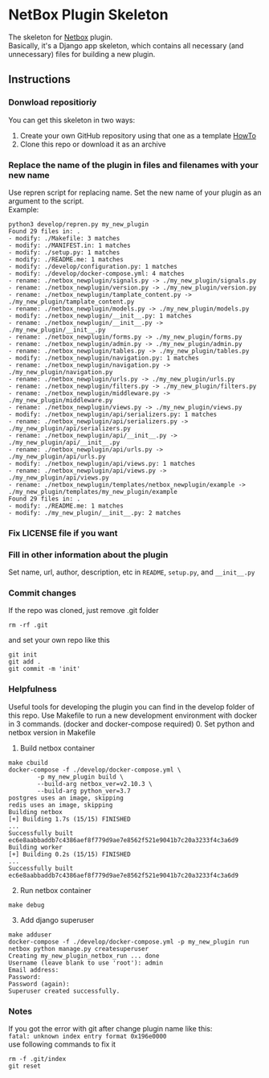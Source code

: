 # NetBox Plugin Skeleton
The skeleton for [Netbox](https://github.com/netbox-community/netbox) plugin.  
Basically, it's a Django app skeleton, which contains all necessary (and unnecessary) files for building a new plugin.

## Instructions
### Donwload repositioriy
You can get this skeleton in two ways:
1. Create your own GitHub repository using that one as a template [HowTo](https://docs.github.com/en/github/creating-cloning-and-archiving-repositories/creating-a-repository-from-a-template)
2. Clone this repo or download it as an archive
### Replace the name of the plugin in files and filenames with your new name
Use repren script for replacing name. Set the new name of your plugin as an argument to the script.    
Example:
```
python3 develop/repren.py my_new_plugin 
Found 29 files in: .
- modify: ./Makefile: 3 matches
- modify: ./MANIFEST.in: 1 matches
- modify: ./setup.py: 1 matches
- modify: ./README.me: 1 matches
- modify: ./develop/configuration.py: 1 matches
- modify: ./develop/docker-compose.yml: 4 matches
- rename: ./netbox_newplugin/signals.py -> ./my_new_plugin/signals.py
- rename: ./netbox_newplugin/version.py -> ./my_new_plugin/version.py
- rename: ./netbox_newplugin/tamplate_content.py -> ./my_new_plugin/tamplate_content.py
- rename: ./netbox_newplugin/models.py -> ./my_new_plugin/models.py
- modify: ./netbox_newplugin/__init__.py: 1 matches
- rename: ./netbox_newplugin/__init__.py -> ./my_new_plugin/__init__.py
- rename: ./netbox_newplugin/forms.py -> ./my_new_plugin/forms.py
- rename: ./netbox_newplugin/admin.py -> ./my_new_plugin/admin.py
- rename: ./netbox_newplugin/tables.py -> ./my_new_plugin/tables.py
- modify: ./netbox_newplugin/navigation.py: 1 matches
- rename: ./netbox_newplugin/navigation.py -> ./my_new_plugin/navigation.py
- rename: ./netbox_newplugin/urls.py -> ./my_new_plugin/urls.py
- rename: ./netbox_newplugin/filters.py -> ./my_new_plugin/filters.py
- rename: ./netbox_newplugin/middleware.py -> ./my_new_plugin/middleware.py
- rename: ./netbox_newplugin/views.py -> ./my_new_plugin/views.py
- modify: ./netbox_newplugin/api/serializers.py: 1 matches
- rename: ./netbox_newplugin/api/serializers.py -> ./my_new_plugin/api/serializers.py
- rename: ./netbox_newplugin/api/__init__.py -> ./my_new_plugin/api/__init__.py
- rename: ./netbox_newplugin/api/urls.py -> ./my_new_plugin/api/urls.py
- modify: ./netbox_newplugin/api/views.py: 1 matches
- rename: ./netbox_newplugin/api/views.py -> ./my_new_plugin/api/views.py
- rename: ./netbox_newplugin/templates/netbox_newplugin/example -> ./my_new_plugin/templates/my_new_plugin/example
Found 29 files in: .
- modify: ./README.me: 1 matches
- modify: ./my_new_plugin/__init__.py: 2 matches
```
### Fix LICENSE file if you want
### Fill in other information about the plugin
Set name, url, author, description, etc in `README`, `setup.py`, and `__init__.py`
### Commit changes
If the repo was cloned, just remove .git folder 
```
rm -rf .git
```
and set your own repo like this
```
git init
git add .
git commit -m 'init'
```
### Helpfulness
Useful tools for developing the plugin you can find in the develop folder of this repo.
Use Makefile to run a new development environment with docker in 3 commands. (docker and docker-compose required)
0. Set python and netbox version in Makefile
1. Build netbox container
```
make cbuild
docker-compose -f ./develop/docker-compose.yml \
		-p my_new_plugin build \
		--build-arg netbox_ver=v2.10.3 \
		--build-arg python_ver=3.7
postgres uses an image, skipping
redis uses an image, skipping
Building netbox
[+] Building 1.7s (15/15) FINISHED                                                                                                              
...
Successfully built ec6e8aabbaddb7c4386aef8f779d9ae7e8562f521e9041b7c20a3233f4c3a6d9
Building worker
[+] Building 0.2s (15/15) FINISHED                                                                                                              
...
Successfully built ec6e8aabbaddb7c4386aef8f779d9ae7e8562f521e9041b7c20a3233f4c3a6d9
```
2. Run netbox container
```
make debug
```
3. Add django superuser
```
make adduser
docker-compose -f ./develop/docker-compose.yml -p my_new_plugin run netbox python manage.py createsuperuser
Creating my_new_plugin_netbox_run ... done
Username (leave blank to use 'root'): admin
Email address: 
Password: 
Password (again): 
Superuser created successfully.
```

### Notes
If you got the error with git after change plugin name like this:  
`fatal: unknown index entry format 0x196e0000`  
use following commands to fix it
```
rm -f .git/index
git reset
```
